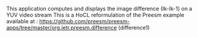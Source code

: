 This application computes and displays the image difference (Ik-Ik-1) on a YUV video stream
This is a HoCL reformulation of the Preesm example available at :
https://github.com/preesm/preesm-apps/tree/master/org.ietr.preesm.difference (difference1)

